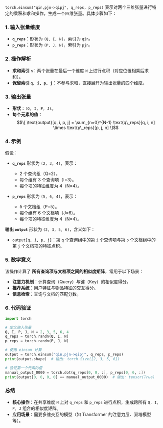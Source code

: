 `torch.einsum("qin,pjn->qipj", q_reps, p_reps)` 表示对两个三维张量进行特定的乘积和求和操作，生成一个四维张量。具体步骤如下：

### **1. 输入张量维度**
- **`q_reps`**：形状为 `(Q, I, N)`，索引为 `qin`。
- **`p_reps`**：形状为 `(P, J, N)`，索引为 `pjn`。

### **2. 操作解析**
- **求和索引 `n`**：两个张量在最后一个维度 `N` 上进行点积（对应位置相乘后求和）。
- **保留索引 `q, i, p, j`**：不参与求和，直接展开为输出张量的四个维度。

### **3. 输出张量**
- **形状**：`(Q, I, P, J)`。
- **每个元素的值**：
  $$\[
  \text{output}[q, i, p, j] = \sum_{n=0}^{N-1} \text{q\_reps}[q, i, n] \times \text{p\_reps}[p, j, n]
  \]$$

### **4. 示例**
假设：
- **`q_reps`** 形状为 `(2, 3, 4)`，表示：
  - 2 个查询组（Q=2）。
  - 每个组有 3 个查询项（I=3）。
  - 每个项的特征维度为 4（N=4）。
  
- **`p_reps`** 形状为 `(5, 6, 4)`，表示：
  - 5 个文档组（P=5）。
  - 每个组有 6 个文档项（J=6）。
  - 每个项的特征维度为 4（N=4）。

**输出 `output`** 形状为 `(2, 3, 5, 6)`，含义如下：
- `output[q, i, p, j]`：第 `q` 个查询组中的第 `i` 个查询项与第 `p` 个文档组中的第 `j` 个文档项的特征点积。

### **5. 数学意义**
该操作计算了 **所有查询项与文档项之间的相似度矩阵**，常用于以下场景：
- **注意力机制**：计算查询（Query）与键（Key）的相似度得分。
- **推荐系统**：用户特征与物品特征的交互得分。
- **信息检索**：查询与文档的匹配分数。

### **6. 代码验证**
```python
import torch

# 定义输入张量
Q, I, P, J, N = 2, 3, 5, 6, 4
q_reps = torch.randn(Q, I, N)
p_reps = torch.randn(P, J, N)

# 使用 einsum 计算
output = torch.einsum("qin,pjn->qipj", q_reps, p_reps)
print(output.shape)  # 输出: torch.Size([2, 3, 5, 6])

# 验证第一个元素的值
manual_output_0000 = torch.dot(q_reps[0, 0, :], p_reps[0, 0, :])
print(output[0, 0, 0, 0] == manual_output_0000)  # 输出: tensor(True)
```

### **总结**
- **核心操作**：在共享维度 `N` 上对 `q_reps` 和 `p_reps` 进行点积，生成跨所有 `Q, I, P, J` 组合的相似度矩阵。
- **应用场景**：需要多维交互的模型（如 Transformer 的注意力层、双塔模型等）。